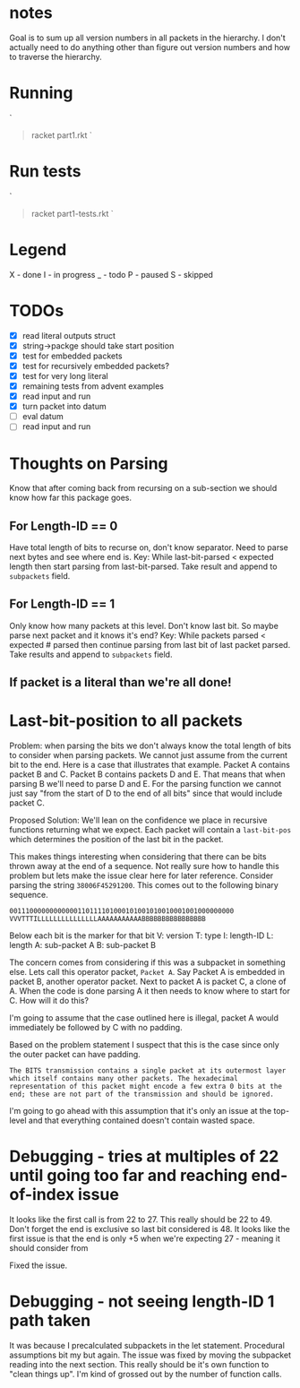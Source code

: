 # notes
Goal is to sum up all version numbers in all packets in the hierarchy. I don't actually need to do anything other than figure out version numbers and how to traverse the hierarchy.

# Running
`
> racket part1.rkt <input-file>
`

# Run tests
`
> racket part1-tests.rkt
`
# Legend
X - done
I - in progress
_ - todo
P - paused
S - skipped

# TODOs
* [X] read literal outputs struct
* [X] string->packge should take start position
* [X] test for embedded packets
* [X] test for recursively embedded packets?
* [X] test for very long literal
* [X] remaining tests from advent examples
* [X] read input and run
* [X] turn packet into datum
* [ ] eval datum
* [ ] read input and run

# Thoughts on Parsing
Know that after coming back from recursing on a sub-section we should know how far this package goes.

## For Length-ID == 0
Have total length of bits to recurse on, don't know separator. Need to parse next bytes and see where end is.
Key: While last-bit-parsed < expected length then start parsing from last-bit-parsed. Take result and append to `subpackets` field.

## For Length-ID == 1
Only know how many packets at this level. Don't know last bit. So maybe parse next packet and it knows it's end?
Key: While packets parsed < expected # parsed then continue parsing from last bit of last packet parsed. Take results and append to `subpackets` field.


## If packet is a literal than we're all done!

# Last-bit-position to all packets
Problem: when parsing the bits we don't always know the total length of bits to consider when parsing packets. We cannot just assume from the current bit to the end. Here is a case that illustrates that example. Packet A contains packet B and C. Packet B contains packets D and E. That means that when parsing B we'll need to parse D and E. For the parsing function we cannot just say "from the start of D to the end of all bits" since that would include packet C. 

Proposed Solution: We'll lean on the confidence we place in recursive functions returning what we expect. Each packet will contain a `last-bit-pos` which determines the position of the last bit in the packet.

This makes things interesting when considering that there can be bits thrown away at the end of a sequence. Not really sure how to handle this problem but lets make the issue clear here for later reference. Consider parsing the string `38006F45291200`. This comes out to the following binary sequence.

```
00111000000000000110111101000101001010010001001000000000
VVVTTTILLLLLLLLLLLLLLLAAAAAAAAAAABBBBBBBBBBBBBBBB
```

Below each bit is the marker for that bit
V: version
T: type
I: length-ID
L: length
A: sub-packet A
B: sub-packet B

The concern comes from considering if this was a subpacket in something else. Lets call this operator packet, `Packet A`. Say Packet A is embedded in packet B, another operator packet. Next to packet A is packet C, a clone of A. When the code is done parsing A it then needs to know where to start for C. How will it do this?

I'm going to assume that the case outlined here is illegal, packet A would immediately be followed by C with no padding.

Based on the problem statement I suspect that this is the case since only the outer packet can have padding.

```
The BITS transmission contains a single packet at its outermost layer which itself contains many other packets. The hexadecimal representation of this packet might encode a few extra 0 bits at the end; these are not part of the transmission and should be ignored.
```

I'm going to go ahead with this assumption that it's only an issue at the top-level and that everything contained doesn't contain wasted space.

# Debugging - tries at multiples of 22 until going too far and reaching end-of-index issue
It looks like the first call is from 22 to 27. This really should be 22 to 49. Don't forget the end is exclusive so last bit considered is 48.
It looks like the first issue is that the end is only +5 when we're expecting 27 - meaning it should consider from

Fixed the issue.

# Debugging - not seeing length-ID 1 path taken
It was because I precalculated subpackets in the let statement. Procedural assumptions bit my but again. The issue was fixed by moving the subpacket reading into the next section. This really should be it's own function to "clean things up". I'm kind of grossed out by the number of function calls.
